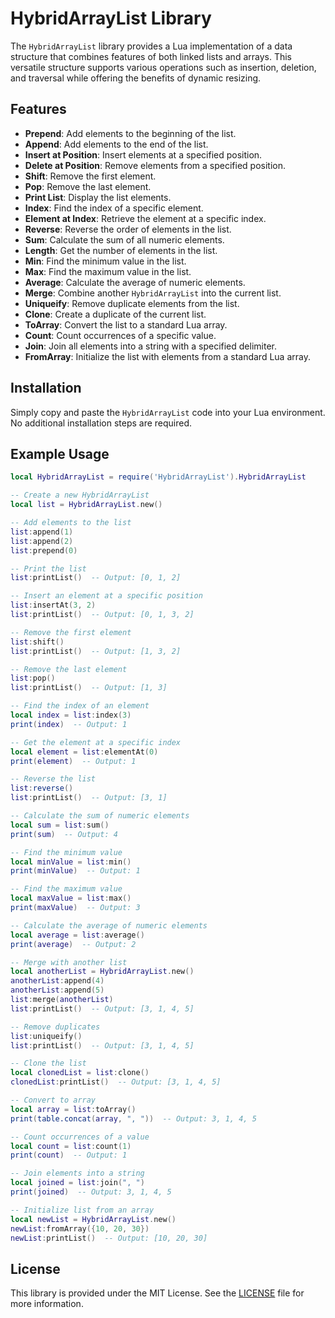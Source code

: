 # HybridArrayList Library

The `HybridArrayList` library provides a Lua implementation of a data structure that combines features of both linked lists and arrays. This versatile structure supports various operations such as insertion, deletion, and traversal while offering the benefits of dynamic resizing.

## Features

- **Prepend**: Add elements to the beginning of the list.
- **Append**: Add elements to the end of the list.
- **Insert at Position**: Insert elements at a specified position.
- **Delete at Position**: Remove elements from a specified position.
- **Shift**: Remove the first element.
- **Pop**: Remove the last element.
- **Print List**: Display the list elements.
- **Index**: Find the index of a specific element.
- **Element at Index**: Retrieve the element at a specific index.
- **Reverse**: Reverse the order of elements in the list.
- **Sum**: Calculate the sum of all numeric elements.
- **Length**: Get the number of elements in the list.
- **Min**: Find the minimum value in the list.
- **Max**: Find the maximum value in the list.
- **Average**: Calculate the average of numeric elements.
- **Merge**: Combine another `HybridArrayList` into the current list.
- **Uniqueify**: Remove duplicate elements from the list.
- **Clone**: Create a duplicate of the current list.
- **ToArray**: Convert the list to a standard Lua array.
- **Count**: Count occurrences of a specific value.
- **Join**: Join all elements into a string with a specified delimiter.
- **FromArray**: Initialize the list with elements from a standard Lua array.

## Installation

Simply copy and paste the `HybridArrayList` code into your Lua environment. No additional installation steps are required.

## Example Usage

```lua
local HybridArrayList = require('HybridArrayList').HybridArrayList

-- Create a new HybridArrayList
local list = HybridArrayList.new()

-- Add elements to the list
list:append(1)
list:append(2)
list:prepend(0)

-- Print the list
list:printList()  -- Output: [0, 1, 2]

-- Insert an element at a specific position
list:insertAt(3, 2)
list:printList()  -- Output: [0, 1, 3, 2]

-- Remove the first element
list:shift()
list:printList()  -- Output: [1, 3, 2]

-- Remove the last element
list:pop()
list:printList()  -- Output: [1, 3]

-- Find the index of an element
local index = list:index(3)
print(index)  -- Output: 1

-- Get the element at a specific index
local element = list:elementAt(0)
print(element)  -- Output: 1

-- Reverse the list
list:reverse()
list:printList()  -- Output: [3, 1]

-- Calculate the sum of numeric elements
local sum = list:sum()
print(sum)  -- Output: 4

-- Find the minimum value
local minValue = list:min()
print(minValue)  -- Output: 1

-- Find the maximum value
local maxValue = list:max()
print(maxValue)  -- Output: 3

-- Calculate the average of numeric elements
local average = list:average()
print(average)  -- Output: 2

-- Merge with another list
local anotherList = HybridArrayList.new()
anotherList:append(4)
anotherList:append(5)
list:merge(anotherList)
list:printList()  -- Output: [3, 1, 4, 5]

-- Remove duplicates
list:uniqueify()
list:printList()  -- Output: [3, 1, 4, 5]

-- Clone the list
local clonedList = list:clone()
clonedList:printList()  -- Output: [3, 1, 4, 5]

-- Convert to array
local array = list:toArray()
print(table.concat(array, ", "))  -- Output: 3, 1, 4, 5

-- Count occurrences of a value
local count = list:count(1)
print(count)  -- Output: 1

-- Join elements into a string
local joined = list:join(", ")
print(joined)  -- Output: 3, 1, 4, 5

-- Initialize list from an array
local newList = HybridArrayList.new()
newList:fromArray({10, 20, 30})
newList:printList()  -- Output: [10, 20, 30]

```
## License

This library is provided under the MIT License. See the [LICENSE](LICENSE.txt) file for more information.


